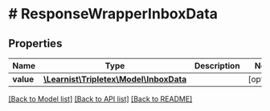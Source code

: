 # # ResponseWrapperInboxData

## Properties

Name | Type | Description | Notes
------------ | ------------- | ------------- | -------------
**value** | [**\Learnist\Tripletex\Model\InboxData**](InboxData.md) |  | [optional]

[[Back to Model list]](../../README.md#models) [[Back to API list]](../../README.md#endpoints) [[Back to README]](../../README.md)
